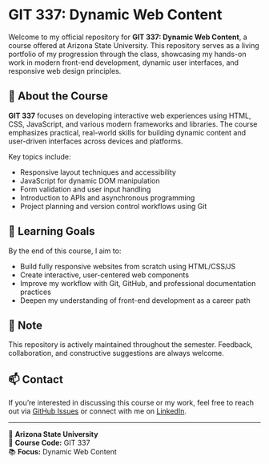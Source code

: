 # GIT 337: Dynamic Web Content

Welcome to my official repository for **GIT 337: Dynamic Web Content**, a course offered at Arizona State University. This repository serves as a living portfolio of my progression through the class, showcasing my hands-on work in modern front-end development, dynamic user interfaces, and responsive web design principles.

## 🚀 About the Course

**GIT 337** focuses on developing interactive web experiences using HTML, CSS, JavaScript, and various modern frameworks and libraries. The course emphasizes practical, real-world skills for building dynamic content and user-driven interfaces across devices and platforms.

Key topics include:
- Responsive layout techniques and accessibility
- JavaScript for dynamic DOM manipulation
- Form validation and user input handling
- Introduction to APIs and asynchronous programming
- Project planning and version control workflows using Git
## 🧠 Learning Goals

By the end of this course, I aim to:
- Build fully responsive websites from scratch using HTML/CSS/JS
- Create interactive, user-centered web components
- Improve my workflow with Git, GitHub, and professional documentation practices
- Deepen my understanding of front-end development as a career path

## 📌 Note

This repository is actively maintained throughout the semester. Feedback, collaboration, and constructive suggestions are always welcome.

## 📫 Contact

If you’re interested in discussing this course or my work, feel free to reach out via [GitHub Issues](https://github.com/your-username/your-repo/issues) or connect with me on [LinkedIn](https://www.linkedin.com).

---

🔗 **Arizona State University**  
🧾 **Course Code:** GIT 337  
📚 **Focus:** Dynamic Web Content  

